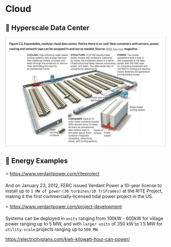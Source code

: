 # Cloud

## :pushpin: Hyperscale Data Center 

<img src="images/modular_cloud_data_center.png" width="1104" heigth="750"></img>

## :pushpin: Energy Examples

:star: https://www.verdantpower.com/riteproject

And on January 23, 2012, FERC issued Verdant Power a 10-year license to install up to `1 MW of power` `(30 turbines/10 TriFrames)` at the RITE Project, making it the first commercially-licensed tidal power project in the US. 

:star: https://www.verdantpower.com/project-development

Systems can be deployed in `units` ranging from 100kW - 600kW for village power ranging up to 5 MW, and with `larger units` of 350 kW to 1.5 MW for `utility-scale` projects ranging up to `500 MW`.

https://electricityplans.com/kwh-kilowatt-hour-can-power/

